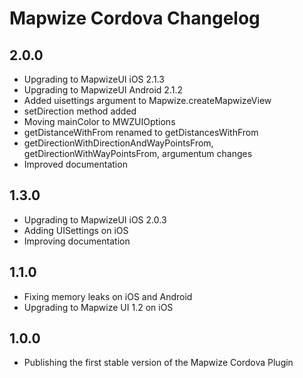 # Mapwize Cordova Changelog

## 2.0.0

- Upgrading to MapwizeUI iOS 2.1.3
- Upgrading to MapwizeUI Android 2.1.2
- Added uisettings argument to Mapwize.createMapwizeView
- setDirection method added
- Moving mainColor to MWZUIOptions
- getDistanceWithFrom renamed to getDistancesWithFrom
- getDirectionWithDirectionAndWayPointsFrom, getDirectionWithWayPointsFrom, argumentum changes
- Improved documentation

## 1.3.0

- Upgrading to MapwizeUI iOS 2.0.3
- Adding UISettings on iOS
- Improving documentation

## 1.1.0

- Fixing memory leaks on iOS and Android
- Upgrading to Mapwize UI 1.2 on iOS

## 1.0.0

- Publishing the first stable version of the Mapwize Cordova Plugin
